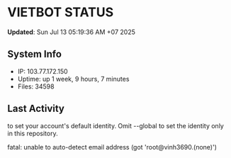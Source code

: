 # VIETBOT STATUS
**Updated**: Sun Jul 13 05:19:36 AM +07 2025

## System Info
- IP: 103.77.172.150
- Uptime: up 1 week, 9 hours, 7 minutes
- Files: 34598

## Last Activity

to set your account's default identity.
Omit --global to set the identity only in this repository.

fatal: unable to auto-detect email address (got 'root@vinh3690.(none)')

